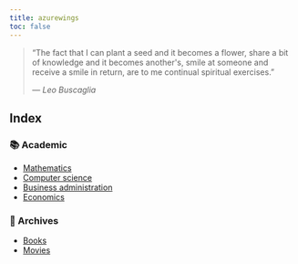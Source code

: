 ```yaml
---
title: azurewings
toc: false
---
```


> “The fact that I can plant a seed and it becomes a flower, share a bit of knowledge and it becomes another's, smile at someone and receive a smile in return, are to me continual spiritual exercises.” 
>
> — _Leo Buscaglia_
## Index

### 📚 Academic
- [Mathematics](index/Mathematics.md)
- [Computer science](index/Computer%20science.md)
- [Business administration](index/Business%20administration.md)
- [Economics](index/Economics.md)
### 📁 Archives
- [Books](index/Books.md)
- [Movies](index/Movies.md)